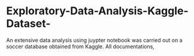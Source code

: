 # Exploratory-Data-Analysis-Kaggle-Dataset-
An extensive data analysis using juypter notebook was carried out on a soccer database obtained from Kaggle. All documentations, 
